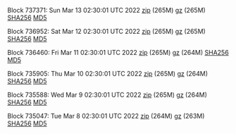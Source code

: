 Block 737371: Sun Mar 13 02:30:01 UTC 2022 [zip](https://files.01coin.io/mainnet/2022-03-13/bootstrap.dat.zip) (265M) [gz](https://files.01coin.io/mainnet/2022-03-13/bootstrap.dat.tar.gz) (265M) [SHA256](https://files.01coin.io/mainnet/2022-03-13/sha256.txt) [MD5](https://files.01coin.io/mainnet/2022-03-13/md5.txt)

Block 736952: Sat Mar 12 02:30:01 UTC 2022 [zip](https://files.01coin.io/mainnet/2022-03-12/bootstrap.dat.zip) (265M) [gz](https://files.01coin.io/mainnet/2022-03-12/bootstrap.dat.tar.gz) (265M) [SHA256](https://files.01coin.io/mainnet/2022-03-12/sha256.txt) [MD5](https://files.01coin.io/mainnet/2022-03-12/md5.txt)

Block 736460: Fri Mar 11 02:30:01 UTC 2022 [zip](https://files.01coin.io/mainnet/2022-03-11/bootstrap.dat.zip) (265M) [gz](https://files.01coin.io/mainnet/2022-03-11/bootstrap.dat.tar.gz) (264M) [SHA256](https://files.01coin.io/mainnet/2022-03-11/sha256.txt) [MD5](https://files.01coin.io/mainnet/2022-03-11/md5.txt)

Block 735905: Thu Mar 10 02:30:01 UTC 2022 [zip](https://files.01coin.io/mainnet/2022-03-10/bootstrap.dat.zip) (265M) [gz](https://files.01coin.io/mainnet/2022-03-10/bootstrap.dat.tar.gz) (264M) [SHA256](https://files.01coin.io/mainnet/2022-03-10/sha256.txt) [MD5](https://files.01coin.io/mainnet/2022-03-10/md5.txt)

Block 735588: Wed Mar  9 02:30:01 UTC 2022 [zip](https://files.01coin.io/mainnet/2022-03-09/bootstrap.dat.zip) (265M) [gz](https://files.01coin.io/mainnet/2022-03-09/bootstrap.dat.tar.gz) (264M) [SHA256](https://files.01coin.io/mainnet/2022-03-09/sha256.txt) [MD5](https://files.01coin.io/mainnet/2022-03-09/md5.txt)

Block 735047: Tue Mar  8 02:30:01 UTC 2022 [zip](https://files.01coin.io/mainnet/2022-03-08/bootstrap.dat.zip) (264M) [gz](https://files.01coin.io/mainnet/2022-03-08/bootstrap.dat.tar.gz) (263M) [SHA256](https://files.01coin.io/mainnet/2022-03-08/sha256.txt) [MD5](https://files.01coin.io/mainnet/2022-03-08/md5.txt)
